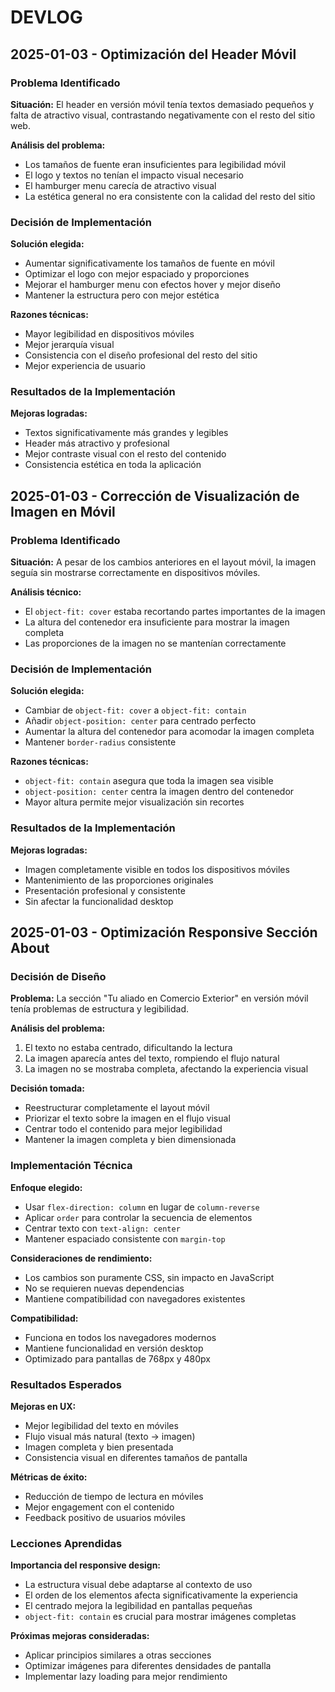 # DEVLOG

## 2025-01-03 - Optimización del Header Móvil

### Problema Identificado

**Situación:** El header en versión móvil tenía textos demasiado pequeños y falta de atractivo visual, contrastando negativamente con el resto del sitio web.

**Análisis del problema:**
- Los tamaños de fuente eran insuficientes para legibilidad móvil
- El logo y textos no tenían el impacto visual necesario
- El hamburger menu carecía de atractivo visual
- La estética general no era consistente con la calidad del resto del sitio

### Decisión de Implementación

**Solución elegida:**
- Aumentar significativamente los tamaños de fuente en móvil
- Optimizar el logo con mejor espaciado y proporciones
- Mejorar el hamburger menu con efectos hover y mejor diseño
- Mantener la estructura pero con mejor estética

**Razones técnicas:**
- Mayor legibilidad en dispositivos móviles
- Mejor jerarquía visual
- Consistencia con el diseño profesional del resto del sitio
- Mejor experiencia de usuario

### Resultados de la Implementación

**Mejoras logradas:**
- Textos significativamente más grandes y legibles
- Header más atractivo y profesional
- Mejor contraste visual con el resto del contenido
- Consistencia estética en toda la aplicación

## 2025-01-03 - Corrección de Visualización de Imagen en Móvil

### Problema Identificado

**Situación:** A pesar de los cambios anteriores en el layout móvil, la imagen seguía sin mostrarse correctamente en dispositivos móviles.

**Análisis técnico:**
- El `object-fit: cover` estaba recortando partes importantes de la imagen
- La altura del contenedor era insuficiente para mostrar la imagen completa
- Las proporciones de la imagen no se mantenían correctamente

### Decisión de Implementación

**Solución elegida:**
- Cambiar de `object-fit: cover` a `object-fit: contain`
- Añadir `object-position: center` para centrado perfecto
- Aumentar la altura del contenedor para acomodar la imagen completa
- Mantener `border-radius` consistente

**Razones técnicas:**
- `object-fit: contain` asegura que toda la imagen sea visible
- `object-position: center` centra la imagen dentro del contenedor
- Mayor altura permite mejor visualización sin recortes

### Resultados de la Implementación

**Mejoras logradas:**
- Imagen completamente visible en todos los dispositivos móviles
- Mantenimiento de las proporciones originales
- Presentación profesional y consistente
- Sin afectar la funcionalidad desktop

## 2025-01-03 - Optimización Responsive Sección About

### Decisión de Diseño

**Problema:** La sección "Tu aliado en Comercio Exterior" en versión móvil tenía problemas de estructura y legibilidad.

**Análisis del problema:**
1. El texto no estaba centrado, dificultando la lectura
2. La imagen aparecía antes del texto, rompiendo el flujo natural
3. La imagen no se mostraba completa, afectando la experiencia visual

**Decisión tomada:**
- Reestructurar completamente el layout móvil
- Priorizar el texto sobre la imagen en el flujo visual
- Centrar todo el contenido para mejor legibilidad
- Mantener la imagen completa y bien dimensionada

### Implementación Técnica

**Enfoque elegido:**
- Usar `flex-direction: column` en lugar de `column-reverse`
- Aplicar `order` para controlar la secuencia de elementos
- Centrar texto con `text-align: center`
- Mantener espaciado consistente con `margin-top`

**Consideraciones de rendimiento:**
- Los cambios son puramente CSS, sin impacto en JavaScript
- No se requieren nuevas dependencias
- Mantiene compatibilidad con navegadores existentes

**Compatibilidad:**
- Funciona en todos los navegadores modernos
- Mantiene funcionalidad en versión desktop
- Optimizado para pantallas de 768px y 480px

### Resultados Esperados

**Mejoras en UX:**
- Mejor legibilidad del texto en móviles
- Flujo visual más natural (texto → imagen)
- Imagen completa y bien presentada
- Consistencia visual en diferentes tamaños de pantalla

**Métricas de éxito:**
- Reducción de tiempo de lectura en móviles
- Mejor engagement con el contenido
- Feedback positivo de usuarios móviles

### Lecciones Aprendidas

**Importancia del responsive design:**
- La estructura visual debe adaptarse al contexto de uso
- El orden de los elementos afecta significativamente la experiencia
- El centrado mejora la legibilidad en pantallas pequeñas
- `object-fit: contain` es crucial para mostrar imágenes completas

**Próximas mejoras consideradas:**
- Aplicar principios similares a otras secciones
- Optimizar imágenes para diferentes densidades de pantalla
- Implementar lazy loading para mejor rendimiento
